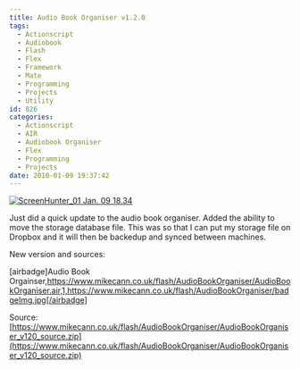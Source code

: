 ```yaml
---
title: Audio Book Organiser v1.2.0
tags:
  - Actionscript
  - Audiobook
  - Flash
  - Flex
  - Framework
  - Mate
  - Programming
  - Projects
  - Utility
id: 826
categories:
  - Actionscript
  - AIR
  - Audiobook Organiser
  - Flex
  - Programming
  - Projects
date: 2010-01-09 19:37:42
---
```


[![ScreenHunter_01 Jan. 09 18.34](https://mikecann.co.uk/wp-content/uploads/2010/01/ScreenHunter_01-Jan.-09-18.34.jpg "ScreenHunter_01 Jan. 09 18.34")](https://mikecann.co.uk/wp-content/uploads/2010/01/ScreenHunter_01-Jan.-09-18.34.jpg)

Just did a quick update to the audio book organiser. Added the ability to move the storage database file. This was so that I can put my storage file on Dropbox and it will then be backedup and synced between machines.

New version and sources:

[airbadge]Audio Book Orgainser,https://www.mikecann.co.uk/flash/AudioBookOrganiser/AudioBookOrganiser.air,1,https://www.mikecann.co.uk/flash/AudioBookOrganiser/badgeImg.jpg[/airbadge]

Source: [https://www.mikecann.co.uk/flash/AudioBookOrganiser/AudioBookOrganiser_v120_source.zip](https://www.mikecann.co.uk/flash/AudioBookOrganiser/AudioBookOrganiser_v120_source.zip)